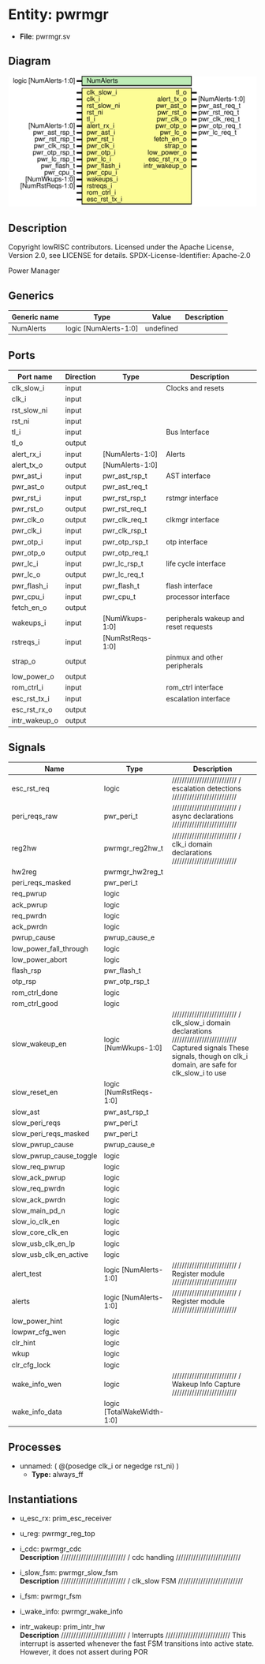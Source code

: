 # Entity: pwrmgr

- **File**: pwrmgr.sv
## Diagram

![Diagram](pwrmgr.svg "Diagram")
## Description

 Copyright lowRISC contributors.
 Licensed under the Apache License, Version 2.0, see LICENSE for details.
 SPDX-License-Identifier: Apache-2.0

 Power Manager


## Generics

| Generic name | Type                  | Value     | Description |
| ------------ | --------------------- | --------- | ----------- |
| NumAlerts    | logic [NumAlerts-1:0] | undefined |             |
## Ports

| Port name     | Direction | Type             | Description                            |
| ------------- | --------- | ---------------- | -------------------------------------- |
| clk_slow_i    | input     |                  |  Clocks and resets                     |
| clk_i         | input     |                  |                                        |
| rst_slow_ni   | input     |                  |                                        |
| rst_ni        | input     |                  |                                        |
| tl_i          | input     |                  |  Bus Interface                         |
| tl_o          | output    |                  |                                        |
| alert_rx_i    | input     | [NumAlerts-1:0]  |  Alerts                                |
| alert_tx_o    | output    | [NumAlerts-1:0]  |                                        |
| pwr_ast_i     | input     | pwr_ast_rsp_t    |  AST interface                         |
| pwr_ast_o     | output    | pwr_ast_req_t    |                                        |
| pwr_rst_i     | input     | pwr_rst_rsp_t    |  rstmgr interface                      |
| pwr_rst_o     | output    | pwr_rst_req_t    |                                        |
| pwr_clk_o     | output    | pwr_clk_req_t    |  clkmgr interface                      |
| pwr_clk_i     | input     | pwr_clk_rsp_t    |                                        |
| pwr_otp_i     | input     | pwr_otp_rsp_t    |  otp interface                         |
| pwr_otp_o     | output    | pwr_otp_req_t    |                                        |
| pwr_lc_i      | input     | pwr_lc_rsp_t     |  life cycle interface                  |
| pwr_lc_o      | output    | pwr_lc_req_t     |                                        |
| pwr_flash_i   | input     | pwr_flash_t      |  flash interface                       |
| pwr_cpu_i     | input     | pwr_cpu_t        |  processor interface                   |
| fetch_en_o    | output    |                  |                                        |
| wakeups_i     | input     | [NumWkups-1:0]   |  peripherals wakeup and reset requests |
| rstreqs_i     | input     | [NumRstReqs-1:0] |                                        |
| strap_o       | output    |                  |  pinmux and other peripherals          |
| low_power_o   | output    |                  |                                        |
| rom_ctrl_i    | input     |                  |  rom_ctrl interface                    |
| esc_rst_tx_i  | input     |                  |  escalation interface                  |
| esc_rst_rx_o  | output    |                  |                                        |
| intr_wakeup_o | output    |                  |                                        |
## Signals

| Name                    | Type                       | Description                                                                                                                                                                       |
| ----------------------- | -------------------------- | --------------------------------------------------------------------------------------------------------------------------------------------------------------------------------- |
| esc_rst_req             | logic                      | ////////////////////////// /  escalation detections //////////////////////////                                                                                                    |
| peri_reqs_raw           | pwr_peri_t                 | ////////////////////////// /  async declarations //////////////////////////                                                                                                       |
| reg2hw                  | pwrmgr_reg2hw_t            | ////////////////////////// /  clk_i domain declarations //////////////////////////                                                                                                |
| hw2reg                  | pwrmgr_hw2reg_t            |                                                                                                                                                                                   |
| peri_reqs_masked        | pwr_peri_t                 |                                                                                                                                                                                   |
| req_pwrup               | logic                      |                                                                                                                                                                                   |
| ack_pwrup               | logic                      |                                                                                                                                                                                   |
| req_pwrdn               | logic                      |                                                                                                                                                                                   |
| ack_pwrdn               | logic                      |                                                                                                                                                                                   |
| pwrup_cause             | pwrup_cause_e              |                                                                                                                                                                                   |
| low_power_fall_through  | logic                      |                                                                                                                                                                                   |
| low_power_abort         | logic                      |                                                                                                                                                                                   |
| flash_rsp               | pwr_flash_t                |                                                                                                                                                                                   |
| otp_rsp                 | pwr_otp_rsp_t              |                                                                                                                                                                                   |
| rom_ctrl_done           | logic                      |                                                                                                                                                                                   |
| rom_ctrl_good           | logic                      |                                                                                                                                                                                   |
| slow_wakeup_en          | logic [NumWkups-1:0]       | ////////////////////////// /  clk_slow_i domain declarations //////////////////////////  Captured signals  These signals, though on clk_i domain, are safe for clk_slow_i to use  |
| slow_reset_en           | logic [NumRstReqs-1:0]     |                                                                                                                                                                                   |
| slow_ast                | pwr_ast_rsp_t              |                                                                                                                                                                                   |
| slow_peri_reqs          | pwr_peri_t                 |                                                                                                                                                                                   |
| slow_peri_reqs_masked   | pwr_peri_t                 |                                                                                                                                                                                   |
| slow_pwrup_cause        | pwrup_cause_e              |                                                                                                                                                                                   |
| slow_pwrup_cause_toggle | logic                      |                                                                                                                                                                                   |
| slow_req_pwrup          | logic                      |                                                                                                                                                                                   |
| slow_ack_pwrup          | logic                      |                                                                                                                                                                                   |
| slow_req_pwrdn          | logic                      |                                                                                                                                                                                   |
| slow_ack_pwrdn          | logic                      |                                                                                                                                                                                   |
| slow_main_pd_n          | logic                      |                                                                                                                                                                                   |
| slow_io_clk_en          | logic                      |                                                                                                                                                                                   |
| slow_core_clk_en        | logic                      |                                                                                                                                                                                   |
| slow_usb_clk_en_lp      | logic                      |                                                                                                                                                                                   |
| slow_usb_clk_en_active  | logic                      |                                                                                                                                                                                   |
| alert_test              | logic [NumAlerts-1:0]      | ////////////////////////// /  Register module //////////////////////////                                                                                                          |
| alerts                  | logic [NumAlerts-1:0]      | ////////////////////////// /  Register module //////////////////////////                                                                                                          |
| low_power_hint          | logic                      |                                                                                                                                                                                   |
| lowpwr_cfg_wen          | logic                      |                                                                                                                                                                                   |
| clr_hint                | logic                      |                                                                                                                                                                                   |
| wkup                    | logic                      |                                                                                                                                                                                   |
| clr_cfg_lock            | logic                      |                                                                                                                                                                                   |
| wake_info_wen           | logic                      | ////////////////////////// /  Wakeup Info Capture //////////////////////////                                                                                                      |
| wake_info_data          | logic [TotalWakeWidth-1:0] |                                                                                                                                                                                   |
## Processes
- unnamed: ( @(posedge clk_i or negedge rst_ni) )
  - **Type:** always_ff
## Instantiations

- u_esc_rx: prim_esc_receiver
- u_reg: pwrmgr_reg_top
- i_cdc: pwrmgr_cdc
</br>**Description**
//////////////////////////
/  cdc handling
//////////////////////////

- i_slow_fsm: pwrmgr_slow_fsm
</br>**Description**
//////////////////////////
/  clk_slow FSM
//////////////////////////

- i_fsm: pwrmgr_fsm
- i_wake_info: pwrmgr_wake_info
- intr_wakeup: prim_intr_hw
</br>**Description**
//////////////////////////
/  Interrupts
//////////////////////////
 This interrupt is asserted whenever the fast FSM transitions
 into active state.  However, it does not assert during POR

